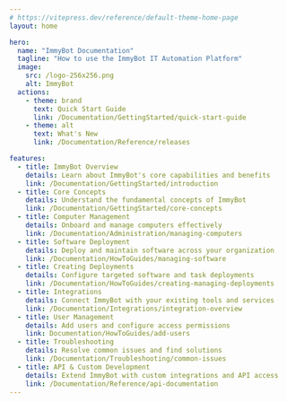 ```yaml
---
# https://vitepress.dev/reference/default-theme-home-page
layout: home

hero:
  name: "ImmyBot Documentation"
  tagline: "How to use the ImmyBot IT Automation Platform"
  image:
    src: /logo-256x256.png
    alt: ImmyBot
  actions:
    - theme: brand
      text: Quick Start Guide
      link: /Documentation/GettingStarted/quick-start-guide
    - theme: alt
      text: What's New
      link: /Documentation/Reference/releases

features:
  - title: ImmyBot Overview
    details: Learn about ImmyBot's core capabilities and benefits
    link: /Documentation/GettingStarted/introduction
  - title: Core Concepts
    details: Understand the fundamental concepts of ImmyBot
    link: /Documentation/GettingStarted/core-concepts
  - title: Computer Management
    details: Onboard and manage computers effectively
    link: /Documentation/Administration/managing-computers
  - title: Software Deployment
    details: Deploy and maintain software across your organization
    link: /Documentation/HowToGuides/managing-software
  - title: Creating Deployments
    details: Configure targeted software and task deployments
    link: /Documentation/HowToGuides/creating-managing-deployments
  - title: Integrations
    details: Connect ImmyBot with your existing tools and services
    link: /Documentation/Integrations/integration-overview
  - title: User Management
    details: Add users and configure access permissions
    link: Documentation/HowToGuides/add-users
  - title: Troubleshooting
    details: Resolve common issues and find solutions
    link: /Documentation/Troubleshooting/common-issues
  - title: API & Custom Development
    details: Extend ImmyBot with custom integrations and API access
    link: /Documentation/Reference/api-documentation
---
```

